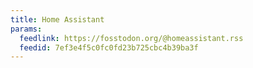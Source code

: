 ```yaml
---
title: Home Assistant
params:
  feedlink: https://fosstodon.org/@homeassistant.rss
  feedid: 7ef3e4f5c0fc0fd23b725cbc4b39ba3f
---
```

